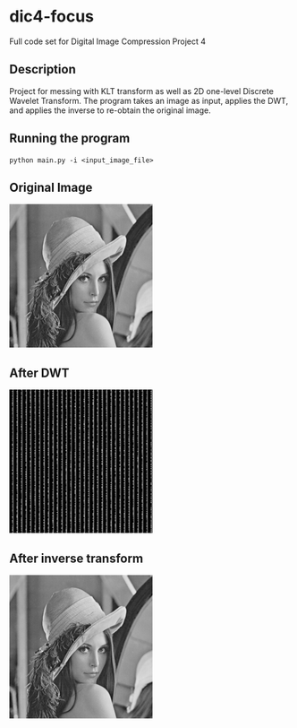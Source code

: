 # dic4-focus
Full code set for Digital Image Compression Project 4

## Description
Project for messing with KLT transform as well as 2D one-level Discrete Wavelet Transform.
The program takes an image as input, applies the DWT, and applies the inverse to re-obtain
the original image.

## Running the program
    python main.py -i <input_image_file>

## Original Image
<img src="https://github.com/kfjustis/dic4-focus/blob/master/lena.png" width="256">

## After DWT
<img src="https://raw.githubusercontent.com/kfjustis/dic4-focus/master/DWT2D_transform.bmp" width="256">

## After inverse transform
<img src="https://raw.githubusercontent.com/kfjustis/dic4-focus/master/iDWT2D_reconstruction.bmp" width="256">
